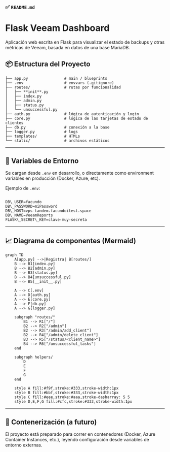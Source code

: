 ### ✅ `README.md`

# Flask Veeam Dashboard

Aplicación web escrita en Flask para visualizar el estado de backups y otras métricas de Veeam, basada en datos de una base MariaDB.

## 📦 Estructura del Proyecto

```
├── app.py                # main / blueprints
├── .env                  # envvars (.gitignore)
├── routes/               # rutas por funcionalidad
│   ├── **init**.py
│   ├── index.py
│   ├── admin.py
│   ├── status.py
│   └── unsuccessful.py
├── auth.py               # lógica de autenticación y login
├── core.py               # lógica de las tarjetas de estado de clientes
├── db.py                 # conexión a la base
├── logger.py             # logs
├── templates/            # HTMLs
└── static/               # archivos estáticos

```

---

## 🔐 Variables de Entorno

Se cargan desde `.env` en desarrollo, o directamente como environment variables en producción (Docker, Azure, etc).

Ejemplo de `.env`:

```

DB\_USER=facundo
DB\_PASSWORD=miPassword
DB\_HOST=vps-tandem.facundoitest.space
DB\_NAME=VeeamReports
FLASK\_SECRET\_KEY=clave-muy-secreta

````

---

## 📈 Diagrama de componentes (Mermaid)

```mermaid
graph TD
    A[app.py] -->|Registra| B[routes/]
    B --> B1[index.py]
    B --> B2[admin.py]
    B --> B3[status.py]
    B --> B4[unsuccessful.py]
    B --> B5[__init__.py]

    A --> C[.env]
    A --> D[auth.py]
    A --> E[core.py]
    A --> F[db.py]
    A --> G[logger.py]

    subgraph "routes/"
        B1 --> R1["/"]
        B2 --> R2["/admin"]
        B2 --> R3["/admin/add_client"]
        B2 --> R4["/admin/delete_client"]
        B3 --> R5["/status/<client_name>"]
        B4 --> R6["/unsuccessful_tasks"]
    end

    subgraph helpers/
        D
        E
        F
        G
    end

    style A fill:#f9f,stroke:#333,stroke-width:1px
    style B fill:#bbf,stroke:#333,stroke-width:1px
    style C fill:#eee,stroke:#aaa,stroke-dasharray: 5 5
    style D,E,F,G fill:#cfc,stroke:#333,stroke-width:1px
````

---

## 🐳 Contenerización (a futuro)

El proyecto está preparado para correr en contenedores (Docker, Azure Container Instances, etc.), leyendo configuración desde variables de entorno externas.
